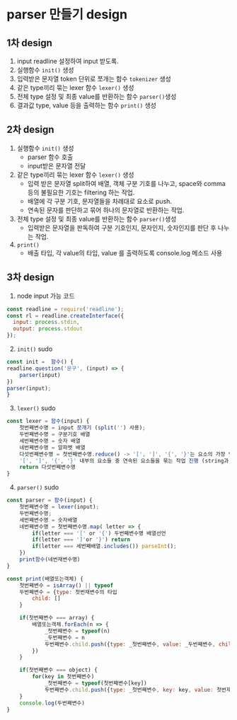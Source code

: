 # parser 만들기 design

## 1차 design
1. input readline 설정하여 input 받도록.
2. 실행함수 `init()` 생성
3. 입력받은 문자열 token 단위로 쪼개는 함수 `tokenizer` 생성
4. 같은 type끼리 묶는 lexer 함수 `lexer()` 생성
5. 전체 type 설정 및 최종 value를 반환하는 함수 `parser()`생성
6. 결과값 type, value 등을 출력하는 함수 `print()` 생성

## 2차 design
1. 실행함수 `init()` 생성
   - parser 함수 호출
   - input받은 문자열 전달
2. 같은 type끼리 묶는 lexer 함수 `lexer()` 생성
   - 입력 받은 문자열 split하여 배열, 객체 구분 기호를 나누고, space와 comma 등의 불필요한 기호는 filtering 하는 작업.
   - 배열에 각 구분 기호, 문자열들을 차례대로 요소로 push.
   - 연속된 문자를 판단하고 묶어 하나의 문자열로 반환하는 작업.
3. 전체 type 설정 및 최종 value를 반환하는 함수 `parser()`생성
   - 입력받은 문자열을 판독하여 구분 기호인지, 문자인지, 숫자인지를 판단 후 나누는 작업.
4. `print()`
   - 배출 타입, 각 value의 타입, value 를 출력하도록 console.log 메소드 사용

## 3차 design

1. node input 가능 코드
   
```js
const readline = require('readline');
const rl = readline.createInterface({
  input: process.stdin,
  output: process.stdout
});
```

2. `init()` sudo

```js
const init =  함수() {
readline.question('문구', (input) => {
    parser(input)
})
parser(input);
}
```

3. `lexer()` sudo

```js
const lexer = 함수(input) {
    첫번째변수명 = input 쪼개기 (split('') 사용);
    두번째변수명 = 구분기호 배열
    세번째변수명 = 숫자 배열
    네번째변수명 = 알파벳 배열
    다섯번째변수명 = 첫번째변수명.reduce() -> '[', ']', '{', '}'는 요소의 가장 앞과 끝에 위치하도록 배치
    '[', ']', '{', '}' 내부의 요소들 중 연속된 요소들을 묶는 작업 진행 (string과 number 구분)
    return 다섯번째변수명
}
```

4. `parser()` sudo

```js
const parser = 함수(input) {
    첫번째변수명 = lexer(input);
    두번째변수명;
    세번째변수명 = 숫자배열
    네번째변수명 = 첫번째변수명.map( letter => {
        if(letter === '[' or '{') 두번째변수명 배열선언
        if(letter === ']'or '}') return
        if(letter === 세번째배열.includes()) parseInt();
    })
    print함수(네번재변수명)
}
```

```js
const print(배열또는객체) {
    첫번째변수 = isArray() || typeof
    두번째변수 = {type: 첫번재변수의 타입
        child: []
    }

    if(첫번째변수 === array) {
        배열또는객체.forEach(n => {
            _첫번째변수 = typeof(n)
            _두번째변수 = n
            두번째변수.child.push({type: _첫번째변수, value: _두번째변수, child: []})
        })
    }

    if(첫번째변수 === object) {
        for(key in 첫번째변수)
            _첫번째변수 = typeof(첫번째변수[key])
            두번째변수.child.push({type: _첫번째변수, key: key, value: 첫번재변수[key]})
    }
    console.log(두번째변수)
}
```